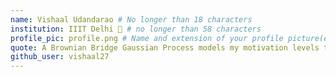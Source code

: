 ```yaml
---
name: Vishaal Udandarao # No longer than 18 characters
institution: IIIT Delhi 🚩 # no longer than 58 characters
profile_pic: profile.png # Name and extension of your profile picture(ex. mona.png)
quote: A Brownian Bridge Gaussian Process models my motivation levels throughout college # no longer than 100 characters
github_user: vishaal27
---
```

